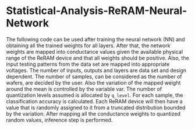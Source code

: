 # Statistical-Analysis-ReRAM-Neural-Network
The following code can be used after training the neural network (NN) and obtaining all the trained weights for all layers. After that, the network weights are mapped into conductance values given the available physical range of the ReRAM device and that all weights should be positive. Also, the input testing patterns from the data set are mapped into appropriate voltages. The number of inputs, outputs and layers are data set and design dependent. The number of
samples, can be considered as the number of wafers, are decided by the user. Also the variation of the mapped weight around the mean is controlled by the variable var. The number of quantization levels assumed is allocated by $\texttt{q_level}$. For each sample, the classification accuracy is calculated. Each ReRAM device will then have a value that is randomly assigned to it from a truncated distribution bounded by the variation. After mapping all the conductance weights to quantized random values, inference step is performed.
